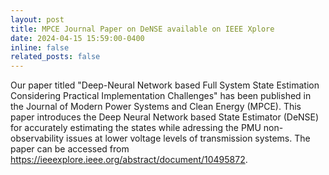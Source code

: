 ```yaml
---
layout: post
title: MPCE Journal Paper on DeNSE available on IEEE Xplore
date: 2024-04-15 15:59:00-0400
inline: false
related_posts: false
---
```


Our paper titled "Deep-Neural Network based Full System State Estimation Considering Practical Implementation Challenges" has been published in the Journal of Modern Power Systems and Clean Energy (MPCE). This paper introduces the Deep Neural Network based State Estimator (DeNSE) for accurately estimating the states while adressing the PMU non-observability issues at lower voltage levels of transmission systems. The paper can be accessed from https://ieeexplore.ieee.org/abstract/document/10495872.
